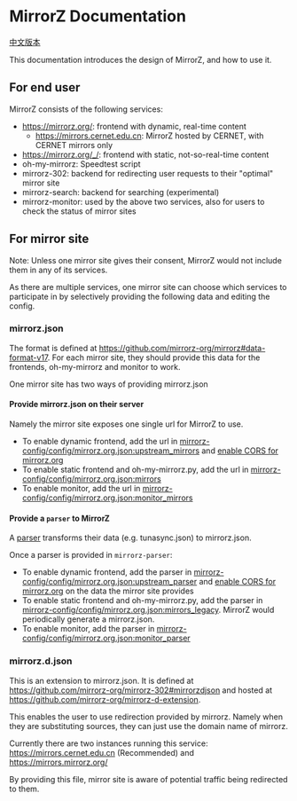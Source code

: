 # MirrorZ Documentation

[中文版本](./README.zh.md)

This documentation introduces the design of MirrorZ, and how to use it.

## For end user

MirrorZ consists of the following services:

* <https://mirrorz.org/>: frontend with dynamic, real-time content
    * <https://mirrors.cernet.edu.cn>: MirrorZ hosted by CERNET, with CERNET mirrors only
* <https://mirrorz.org/_/>: frontend with static, not-so-real-time content
* oh-my-mirrorz: Speedtest script
* mirrorz-302: backend for redirecting user requests to their "optimal" mirror site
* mirrorz-search: backend for searching (experimental)
* mirrorz-monitor: used by the above two services, also for users to check the status of mirror sites

## For mirror site

Note: Unless one mirror site gives their consent, MirrorZ would not include them in any of its services.

As there are multiple services, one mirror site can choose which services to participate in by selectively providing the following data and editing the config.

### mirrorz.json

The format is defined at <https://github.com/mirrorz-org/mirrorz#data-format-v17>. For each mirror site, they should provide this data for the frontends, oh-my-mirrorz and monitor to work.

One mirror site has two ways of providing mirrorz.json

#### Provide mirrorz.json on their server

Namely the mirror site exposes one single url for MirrorZ to use.

* To enable dynamic frontend, add the url in [mirrorz-config/config/mirrorz.org.json:upstream_mirrors](https://github.com/mirrorz-org/mirrorz-config) and [enable CORS for mirrorz.org](https://github.com/mirrorz-org/mirrorz/pull/60#issuecomment-884801035)
* To enable static frontend and oh-my-mirrorz.py, add the url in [mirrorz-config/config/mirrorz.org.json:mirrors](https://github.com/mirrorz-org/mirrorz-config)
* To enable monitor, add the url in [mirrorz-config/config/mirrorz.org.json:monitor_mirrors](https://github.com/mirrorz-org/mirrorz-config)

#### Provide a `parser` to MirrorZ

A [parser](https://github.com/mirrorz-org/mirrorz-parser) transforms their data (e.g. tunasync.json) to mirrorz.json.

Once a parser is provided in `mirrorz-parser`:

* To enable dynamic frontend, add the parser in [mirrorz-config/config/mirrorz.org.json:upstream_parser](https://github.com/mirrorz-org/mirrorz-config) and [enable CORS for mirrorz.org](https://github.com/mirrorz-org/mirrorz/pull/60#issuecomment-884801035) on the data the mirror site provides
* To enable static frontend and oh-my-mirrorz.py, add the parser in [mirrorz-config/config/mirrorz.org.json:mirrors_legacy](https://github.com/mirrorz-org/mirrorz-config). MirrorZ would periodically generate a mirrorz.json.
* To enable monitor, add the parser in [mirrorz-config/config/mirrorz.org.json:monitor_parser](https://github.com/mirrorz-org/mirrorz-config)

### mirrorz.d.json

This is an extension to mirrorz.json. It is defined at <https://github.com/mirrorz-org/mirrorz-302#mirrorzdjson> and hosted at <https://github.com/mirrorz-org/mirrorz-d-extension>.

This enables the user to use redirection provided by mirrorz. Namely when they are substituting sources, they can just use the domain name of mirrorz.

Currently there are two instances running this service: <https://mirrors.cernet.edu.cn> (Recommended) and <https://mirrors.mirrorz.org/>

By providing this file, mirror site is aware of potential traffic being redirected to them.
